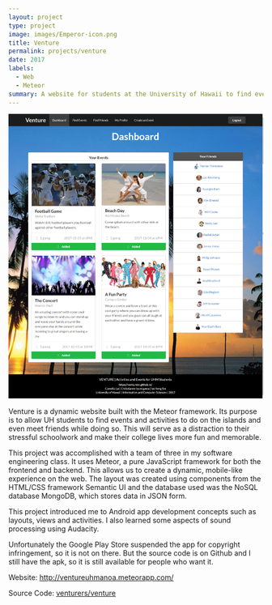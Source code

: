 ```yaml
---
layout: project
type: project
image: images/Emperor-icon.png
title: Venture
permalink: projects/venture
date: 2017
labels:
  - Web
  - Meteor
summary: A website for students at the University of Hawaii to find events and friends
---
```


<img class="ui large right floated image" src="../images/venture_dashboard.png">

Venture is a dynamic website built with the Meteor framework. Its purpose is to allow UH students to find events and activities to do on the islands and even meet friends while doing so. This will serve as a distraction to their stressful schoolwork and make their college lives more fun and memorable.

This project was accomplished with a team of three in my software engineering class. It uses Meteor, a pure JavaScript framework for both the frontend and backend. This allows us to create a dynamic, mobile-like experience on the web. The layout was created using components from the HTML/CSS framework Semantic UI and the database used was the NoSQL database MongoDB, which stores data in JSON form.

This project introduced me to Android app development concepts such as layouts, views and activities. I also learned some aspects of sound processing using Audacity.

Unfortunately the Google Play Store suspended the app for copyright infringement, so it is not on there. But the source code is on Github and I still have the apk, so it is still available for people who want it.

Website: <a href="http://ventureuhmanoa.meteorapp.com/">http://ventureuhmanoa.meteorapp.com/</a>

Source Code: <a href="https://github.com/venturers/venture"><i class="large github icon "></i>venturers/venture</a>


